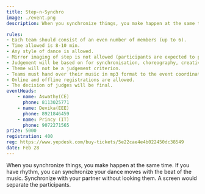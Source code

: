 ```yaml
---
title: Step-n-Synchro
image: ./event.png
description: When you synchronize things, you make happen at the same time. If you have rhythm, you can synchronize your dance moves with the beat of the music. Synchronize with your partner without looking them. A screen would separate the participants.

rules: 
- Each team should consist of an even number of members (up to 6). 
- Time allowed is 8-10 min. 
- Any style of dance is allowed. 
- Mirror imaging of step is not allowed (participants are expected to perform identical step and  not the mirror image of one's image.) 
- Judgement will be based on for synchronisation, choreography, creativity, expression, costume,  and makeup and overall effects. 
- Theme will not be a judgement criterion. 
- Teams must hand over their music in mp3 format to the event coordinator prior to the  composition. 
- Online and offline registrations are allowed. 
- The decision of judges will be final. 
eventHeads:
    - name: Aswathy(CE)
      phone: 8113025771
    - name: Devika(EEE)
      phone: 8921846459
    - name: Princy (IT)
      phone: 9072271565
prize: 5000
registration: 400
reg: https://www.yepdesk.com/buy-tickets/5e22cae4e4b022450dc38549
date: Feb 28
---
```

When you synchronize things, you make happen at the same time. If you have rhythm, you can synchronize your dance moves with the beat of the music. Synchronize with your partner without looking them. A screen would separate the participants.
